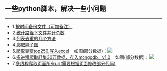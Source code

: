 ## 一些python脚本，解决一些小问题
------------------------------
* 1.[按时间备份文件（可加备注）](https://github.com/afetmin/doWithPython/blob/master/backup_files.py)
* 2.[统计路径下文件并计总数](https://github.com/afetmin/doWithPython/blob/master/count_files.py)
* 3.[列表去重的几个方法](https://github.com/afetmin/doWithPython/blob/master/list_quchong.py)
* 4.[爬取妹子图](https://github.com/afetmin/doWithPython/blob/master/mzitu_sprider.py)
* 5.[爬取豆瓣top250,写入excel](https://github.com/afetmin/doWithPython/blob/master/douban_sprider.py)
    如图(部分数据)：![](https://github.com/afetmin/doWithPython/blob/master/img/excel%E5%B1%8F%E5%B9%95%E6%88%AA%E5%9B%BE.png)
* 6.[多进程爬取赶集30万数据，存入mongodb，v1.0](https://github.com/afetmin/doWithPython/blob/master/ganji300000.py)
    如图(部分数据)：![](https://github.com/afetmin/doWithPython/blob/master/img/ganji.png)
* 7.[多线程爬取页面所有url(需要根据页面修改部分代码)](https://github.com/afetmin/doWithPython/blob/master/crawler.py)
